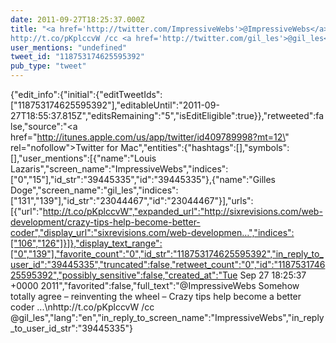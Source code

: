 ```yaml
---
date: 2011-09-27T18:25:37.000Z
title: "<a href='http://twitter.com/ImpressiveWebs'>@ImpressiveWebs</a> Somehow totally agree – reinventing the wheel – Crazy tips help become a better coder ...
http://t.co/pKplccvW /cc <a href='http://twitter.com/gil_les'>@gil_les</a>″"
user_mentions: "undefined"
tweet_id: "118753174625595392"
pub_type: "tweet"
---
```

{"edit_info":{"initial":{"editTweetIds":["118753174625595392"],"editableUntil":"2011-09-27T18:55:37.815Z","editsRemaining":"5","isEditEligible":true}},"retweeted":false,"source":"<a href=\"http://itunes.apple.com/us/app/twitter/id409789998?mt=12\" rel=\"nofollow\">Twitter for Mac</a>","entities":{"hashtags":[],"symbols":[],"user_mentions":[{"name":"Louis Lazaris","screen_name":"ImpressiveWebs","indices":["0","15"],"id_str":"39445335","id":"39445335"},{"name":"Gilles Doge","screen_name":"gil_les","indices":["131","139"],"id_str":"23044467","id":"23044467"}],"urls":[{"url":"http://t.co/pKplccvW","expanded_url":"http://sixrevisions.com/web-development/crazy-tips-help-become-better-coder","display_url":"sixrevisions.com/web-developmen…","indices":["106","126"]}]},"display_text_range":["0","139"],"favorite_count":"0","id_str":"118753174625595392","in_reply_to_user_id":"39445335","truncated":false,"retweet_count":"0","id":"118753174625595392","possibly_sensitive":false,"created_at":"Tue Sep 27 18:25:37 +0000 2011","favorited":false,"full_text":"@ImpressiveWebs Somehow totally agree – reinventing the wheel – Crazy tips help become a better coder ...\nhttp://t.co/pKplccvW /cc @gil_les","lang":"en","in_reply_to_screen_name":"ImpressiveWebs","in_reply_to_user_id_str":"39445335"}
